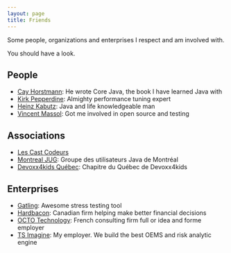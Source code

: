 ```yaml
---
layout: page
title: Friends
---
```


Some people, organizations and enterprises I respect and am involved with.

You should have a look.

## People

* [Cay Horstmann](https://horstmann.com): He wrote Core Java, the book I have learned Java with
* [Kirk Pepperdine](http://www.kodewerk.com): Almighty performance tuning expert
* [Heinz Kabutz](http://www.javaspecialists.eu): Java and life knowledgeable man
* [Vincent Massol](http://massol.myxwiki.org): Got me involved in open source and testing

## Associations

* [Les Cast Codeurs](https://lescastcodeurs.com)
* [Montreal JUG](http://www.montreal-jug.org): Groupe des utilisateurs Java de Montréal
* [Devoxx4kids Québec](https://www.devoxx4kids.org/quebec): Chapitre du Québec de Devoxx4kids

## Enterprises

* [Gatling](http://gatling.io): Awesome stress testing tool
* [Hardbacon](https://hardbacon.ca): Canadian firm helping make better financial decisions
* [OCTO Technology](http://octo.com): French consulting firm full or idea and forme employer
* [TS Imagine](https://tsimagine.com): My employer. We build the best OEMS and risk analytic engine
